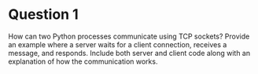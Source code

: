 # Question 1
How can two Python processes communicate using TCP sockets? Provide an example where a server waits for a client connection, receives a message, and responds. Include both server and client code along with an explanation of how the communication works.

